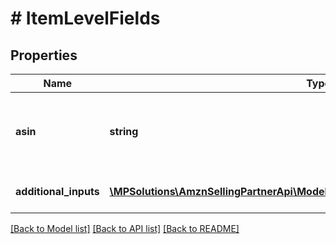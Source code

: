 # # ItemLevelFields

## Properties

Name | Type | Description | Notes
------------ | ------------- | ------------- | -------------
**asin** | **string** | The Amazon Standard Identification Number (ASIN) of the item. |
**additional_inputs** | [**\MPSolutions\AmznSellingPartnerApi\Models\MerchantFulfillment\AdditionalInputs[]**](AdditionalInputs.md) | A list of additional inputs. |

[[Back to Model list]](../../README.md#models) [[Back to API list]](../../README.md#endpoints) [[Back to README]](../../README.md)
